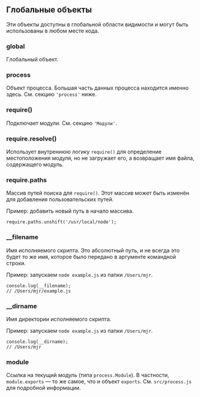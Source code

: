 ## Глобальные объекты

Эти объекты доступны в глобальной области видимости
и могут быть использованы в любом месте кода.

### global

Глобальный объект.

### process

Объект процесса. Большая часть данных процесса находится именно здесь.
См. секцию `'process'` ниже.

### require()

Подключает модули. См. секцию `'Модули'`.

### require.resolve()

Использует внутреннюю логику `require()` для определение местоположения модуля,
но не загружает его, а возвращает имя файла, содержащего модуль.

### require.paths

Массив путей поиска для `require()`. Этот массив может быть изменён
для добавления пользовательских путей.

Пример: добавить новый путь в начало массива.

    require.paths.unshift('/usr/local/node');


### __filename

Имя исполняемого скрипта. Это абсолютный путь, и не всегда это будет то же имя, которое было передано в аргументе командной строки.

Пример: запускаем `node example.js` из папки `/Users/mjr`.

    console.log(__filename);
    // /Users/mjr/example.js

### __dirname

Имя директории исполняемого скрипта.

Пример: запускаем `node example.js` из папки `/Users/mjr`.

    console.log(__dirname);
    // /Users/mjr


### module

Ссылка на текущий модуль (типа `process.Module`). В частности, `module.exports` —
то же самое, что и объект `exports`. См. `src/process.js` для подробной информации.

